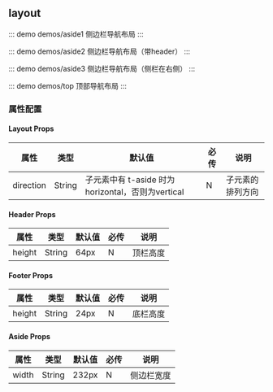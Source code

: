 ## layout 

::: demo demos/aside1 侧边栏导航布局
::: 

::: demo demos/aside2 侧边栏导航布局（带header）
::: 

::: demo demos/aside3 侧边栏导航布局（侧栏在右侧）
::: 

::: demo demos/top 顶部导航布局
:::

### 属性配置
#### Layout Props
| 属性 | 类型 | 默认值 | 必传 | 说明 |
|-----|-----|-----|-----|-----|
|direction|String|子元素中有 t-aside 时为 horizontal，否则为vertical|N|子元素的排列方向|

#### Header Props
| 属性 | 类型 | 默认值 | 必传 | 说明 |
|-----|-----|-----|-----|-----|
|height|String|64px|N|顶栏高度|

#### Footer Props
| 属性 | 类型 | 默认值 | 必传 | 说明 |
|-----|-----|-----|-----|-----|
|height|String|24px|N|底栏高度|

#### Aside Props
| 属性 | 类型 | 默认值 | 必传 | 说明 |
|-----|-----|-----|-----|-----|
|width|String|232px|N|侧边栏宽度|